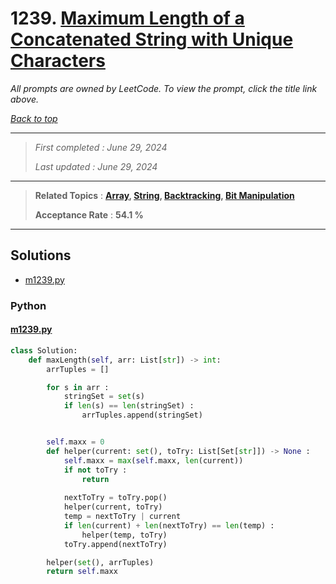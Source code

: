 # 1239. [Maximum Length of a Concatenated String with Unique Characters](<https://leetcode.com/problems/maximum-length-of-a-concatenated-string-with-unique-characters>)

*All prompts are owned by LeetCode. To view the prompt, click the title link above.*

*[Back to top](<../README.md>)*

------

> *First completed : June 29, 2024*
>
> *Last updated : June 29, 2024*

------

> **Related Topics** : **[Array](<by_topic/Array.md>), [String](<by_topic/String.md>), [Backtracking](<by_topic/Backtracking.md>), [Bit Manipulation](<by_topic/Bit Manipulation.md>)**
>
> **Acceptance Rate** : **54.1 %**

------

## Solutions

- [m1239.py](<../my-submissions/m1239.py>)
### Python
#### [m1239.py](<../my-submissions/m1239.py>)
```Python
class Solution:
    def maxLength(self, arr: List[str]) -> int:
        arrTuples = []

        for s in arr :
            stringSet = set(s)
            if len(s) == len(stringSet) :
                arrTuples.append(stringSet)


        self.maxx = 0
        def helper(current: set(), toTry: List[Set[str]]) -> None :
            self.maxx = max(self.maxx, len(current))
            if not toTry :
                return
            
            nextToTry = toTry.pop()
            helper(current, toTry)
            temp = nextToTry | current
            if len(current) + len(nextToTry) == len(temp) :
                helper(temp, toTry)
            toTry.append(nextToTry)

        helper(set(), arrTuples)
        return self.maxx
```

